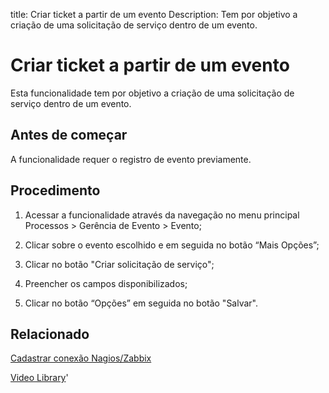 title: Criar ticket a partir de um evento
Description: Tem por objetivo a criação de uma solicitação de serviço dentro de um evento.
# Criar ticket a partir de um evento

Esta funcionalidade tem por objetivo a criação de uma solicitação de serviço dentro de um evento.

Antes de começar
--------------------

A funcionalidade requer o registro de evento previamente.

Procedimento
----------------

1.  Acessar a funcionalidade através da navegação no menu principal Processos \>
    Gerência de Evento \> Evento;

2.  Clicar sobre o evento escolhido e em seguida no botão “Mais Opções”;

3.  Clicar no botão "Criar solicitação de serviço";

4.  Preencher os campos disponibilizados;

5.  Clicar no botão “Opções” em seguida no botão "Salvar".

Relacionado
----------------

[Cadastrar conexão Nagios/Zabbix](/pt-br/citsmart-platform-9/processes/event/configuration/register-nagios-zabbix-connection.html)

<i class='fa fa-youtube-play  fa-2x' style='color:#97ce17;vertical-align: middle;'> </i> [Video Library](https://www.youtube.com/playlist?list=PLB5qK2uzf2RNrFw2L_38FJbcLKv44S4fs)'

<!-- !!! tip "About"

    <b>Product/Version:</b> CITSmart | 9.00 &nbsp;&nbsp;
    <b>Updated:</b>01/16/2019 – Larissa Lourenço
